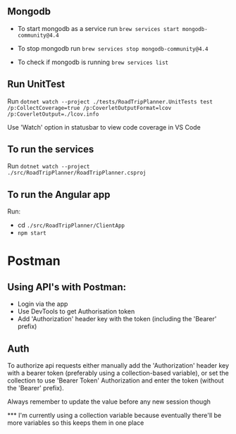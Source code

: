 ## Mongodb

-   To start mongodb as a service run `brew services start mongodb-community@4.4`

-   To stop mongodb run `brew services stop mongodb-community@4.4`

-   To check if mongodb is running `brew services list`

## Run UnitTest

Run `dotnet watch --project ./tests/RoadTripPlanner.UnitTests test /p:CollectCoverage=true /p:CoverletOutputFormat=lcov /p:CoverletOutput=./lcov.info`

Use 'Watch' option in statusbar to view code coverage in VS Code

<!-- ## Code Coverage

Make sure guid is right and run `reportgenerator "-reports:tests/RoadTripPlanner.UnitTests/TestResults/4f2de660-7c02-4eda-a0a6-4f6cfeb10673/coverage.cobertura.xml" "-targetdir:coveragereport" -reporttypes:Html` -->

## To run the services

Run `dotnet watch --project ./src/RoadTripPlanner/RoadTripPlanner.csproj`

## To run the Angular app

Run:

-   cd `./src/RoadTripPlanner/ClientApp`
-   `npm start`

# Postman

## Using API's with Postman:

-   Login via the app
-   Use DevTools to get Authorisation token
-   Add 'Authorization' header key with the token (including the 'Bearer' prefix)

## Auth

To authorize api requests either manually add the 'Authorization' header key with a bearer token (preferably using a collection-based variable), or set the collection to use 'Bearer Token' Authorization and enter the token (without the 'Bearer' prefix).

Always remember to update the value before any new session though

\*\*\* I'm currently using a collection variable because eventually there'll be more variables so this keeps them in one place
